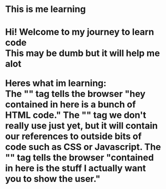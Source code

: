 <h1> This is me learning <h1>
  Hi! Welcome to my journey to learn code
<br>
  This may be dumb but it will help me alot
<p>
      Heres what im learning:
    <br>
        The "<html>" tag tells the browser "hey contained in here is a bunch of HTML code."
        The "<head>" tag we don't really use just yet, but it will contain our references to outside bits of code such as CSS or Javascript.
        The "<body>" tag tells the browser "contained in here is the stuff I actually want you to show the user."
    <br>
  <p>
    
